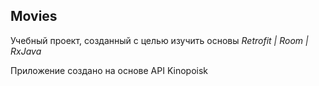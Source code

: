 ## Movies

Учебный проект, созданный с целью изучить основы *Retrofit | Room | RxJava*

Приложение создано на основе API Kinopoisk